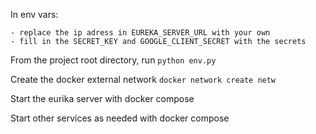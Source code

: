 In env vars:

    - replace the ip adress in EUREKA_SERVER_URL with your own
    - fill in the SECRET_KEY and GOOGLE_CLIENT_SECRET with the secrets

From the project root directory, run ```python env.py```

Create the docker external network ```docker network create netw```

Start the eurika server with docker compose

Start other services as needed with docker compose

